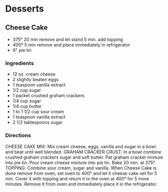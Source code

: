 # Desserts

## Cheese Cake

* 375° 20 min remove and let stand 5 min. add topping
* 400° 5 min remove and place immediately in refrigerator
* 9" pie tin

### Ingredients

* 12 oz. cream cheese
* 2 slightly beaten eggs
* 1 teaspoon vanilla extract
* 1/2 cup sugar
* 1 packet crushed graham crackers
* 1/4 cup sugar
* 1/4 cup butter
* 1 to 1 1/2 cup sour cream
* 1 teaspoon vanilla extract
* 2 1/2 tablespoons sugar

### Directions

CHEESE CAKE MIX: Mix cream cheese, eggs, vanilla and sugar in a bowl and beat until well blended.
GRAHAM CRACKER CRUST: In a bowl combine crushed graham crackers sugar and soft butter. Pat graham cracker mixture into pie tin. Pour cream cheese mixture into pie tin. Bake 20 min. at 375°.
TOPPING: Combine sour cream, sugar and vanilla.
When Cheese Cake is done remove from oven, set oven to 400° and let it cheese cake set for 5 min. Cover it with topping and return it to the oven at 400° for 5 more minutes. Remove it from oven and immediately place it in the refrigerator.

